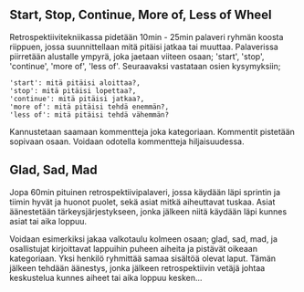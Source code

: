 ## Start, Stop, Continue, More of, Less of Wheel

Retrospektiivitekniikassa pidetään 10min - 25min palaveri ryhmän koosta riippuen, jossa suunnittellaan mitä pitäisi jatkaa tai muuttaa. Palaverissa piirretään alustalle ympyrä, joka jaetaan viiteen osaan; 'start', 'stop', 'continue', 'more of', 'less of'. 
Seuraavaksi vastataan osien kysymyksiin; 
```
'start': mitä pitäisi aloittaa?,
'stop': mitä pitäisi lopettaa?,
'continue': mitä pitäisi jatkaa?,
'more of': mitä pitäisi tehdä enemmän?,
'less of': mitä pitäisi tehdä vähemmän?
```
Kannustetaan saamaan kommentteja joka kategoriaan. Kommentit pistetään sopivaan osaan. Voidaan odotella kommentteja hiljaisuudessa.

## Glad, Sad, Mad

Jopa 60min pituinen retrospektiivipalaveri, jossa käydään läpi sprintin ja tiimin hyvät ja huonot puolet, sekä asiat mitkä aiheuttavat tuskaa. Asiat äänestetään tärkeysjärjestykseen, jonka jälkeen niitä käydään läpi kunnes asiat tai aika loppuu. 

Voidaan esimerkiksi jakaa valkotaulu kolmeen osaan; glad, sad, mad, ja osallistujat kirjoittavat lappuihin puheen aiheita ja pistävät oikeaan kategoriaan. Yksi henkilö ryhmittää samaa sisältöä olevat laput. Tämän jälkeen tehdään äänestys, jonka jälkeen retrospektiivin vetäjä johtaa keskustelua kunnes aiheet tai aika loppuu kesken...

